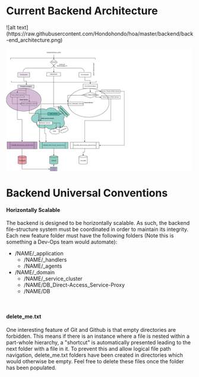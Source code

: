 # Current Backend Architecture
<p>
![alt text](https://raw.githubusercontent.com/Hondohondo/hoa/master/backend/back-end_architecture.png)
</p>

<img src="https://raw.githubusercontent.com/Hondohondo/hoa/master/backend/back-end_architecture.png" width="500">

# Backend Universal Conventions

<h4>Horizontally Scalable</h4>
<p>The backend is designed to be horizontally scalable. As such, the backend file-structure system must be coordinated in order to maintain its integrity. Each new feature folder must have the following folders (Note this is something a Dev-Ops team would automate):</p>
  <ul>
    <li>
      /NAME/_application
      <ul>
        <li>/NAME/_handlers</li>
        <li>/NAME/_agents</li>
      </ul>
    </li>
    <li>
      /NAME/_domain
      <ul>
        <li>/NAME/_service_cluster</li>
        <li>/NAME/DB_Direct-Access_Service-Proxy</li>
        <li>/NAME/DB</li>
      </ul>
    </li>
  </ul>
</br>
<h4>delete_me.txt</h4>
<p>One interesting feature of Git and Github is that empty directories are forbidden. This means if there is an instance where a file is nested within a part-whole hierarchy, a "shortcut" is automatically presented leading to the next folder with a file in it. To prevent this and allow logical file path navigation, delete_me.txt folders have been created in directories which would otherwise be empty. Feel free to delete these files once the folder has been populated.</p>

